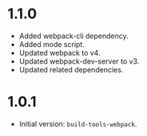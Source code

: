 # 1.1.0

- Added webpack-cli dependency.
- Added mode script.
- Updated webpack to v4.
- Updated webpack-dev-server to v3.
- Updated related dependencies.

# 1.0.1

- Initial version: `build-tools-webpack`.
